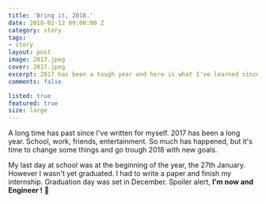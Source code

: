 ```yaml
---
title: 'Bring it, 2018.'
date: 2018-02-12 09:00:00 Z
category: story
tags:
- story
layout: post
image: 2017.jpeg
cover: 2017.jpeg
excerpt: 2017 has been a tough year and here is what I've learned since I've started working full time
comments: false

listed: true
featured: true
size: large
---
```


A long time has past since I've written for myself. 2017 has been a long year. School, work, friends, entertainment. So much has happened, but it's time to change some things and go trough 2018 with new goals.

My last day at school was at the beginning of the year, the 27th January. However I wasn't yet graduated. I had to write a paper and finish my internship. Graduation day was set in December. Spoiler alert, **I'm now and Engineer !** 🎉
